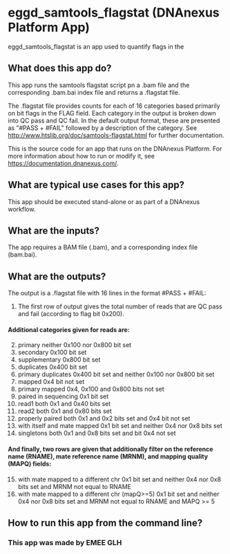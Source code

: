 <!-- dx-header -->
# eggd_samtools_flagstat (DNAnexus Platform App)

eggd_samtools_flagstat is an app used to quantify flags in the 



<!-- Insert a description of your app here -->
## What does this app do?

This app runs the samtools flagstat script pn a .bam file and the corresponding .bam.bai index file and returns a .flagstat file.

The .flagstat file provides counts for each of 16 categories based primarily on bit flags in the FLAG field. Each category in the output is broken down into QC pass and QC fail. In the default output format, these are presented as "#PASS + #FAIL" followed by a description of the category. See http://www.htslib.org/doc/samtools-flagstat.html for further documentation. 

This is the source code for an app that runs on the DNAnexus Platform.
For more information about how to run or modify it, see
https://documentation.dnanexus.com/.


## What are typical use cases for this app?
This app should be executed stand-alone or as part of a DNAnexus workflow.

## What are the inputs?
The app requires a BAM file (.bam), and a corresponding index file (bam.bai).

## What are the outputs?
The output is a .flagstat file with 16 lines in the format #PASS + #FAIL:

1. The first row of output gives the total number of reads that are QC pass and fail (according to flag bit 0x200). 

#### Additional categories given for reads are:

2. primary neither 0x100 nor 0x800 bit set 
3. secondary 0x100 bit set 
4. supplementary 0x800 bit set 
5. duplicates 0x400 bit set 
6. primary duplicates 0x400 bit set and neither 0x100 nor 0x800 bit set 
7. mapped 0x4 bit not set 
8. primary mapped 0x4, 0x100 and 0x800 bits not set 
9. paired in sequencing 0x1 bit set 
10. read1 both 0x1 and 0x40 bits set 
11. read2 both 0x1 and 0x80 bits set 
12. properly paired both 0x1 and 0x2 bits set and 0x4 bit not set 
13. with itself and mate mapped 0x1 bit set and neither 0x4 nor 0x8 bits set 
14. singletons both 0x1 and 0x8 bits set and bit 0x4 not set
#### And finally, two rows are given that additionally filter on the reference name (RNAME), mate reference name (MRNM), and mapping quality (MAPQ) fields:  
15. with mate mapped to a different chr 0x1 bit set and neither 0x4 nor 0x8 bits set and MRNM not equal to RNAME 
16. with mate mapped to a different chr (mapQ>=5) 0x1 bit set and neither 0x4 nor 0x8 bits set and MRNM not equal to RNAME and MAPQ >= 5 
## How to run this app from the command line?


### This app was made by EMEE GLH
